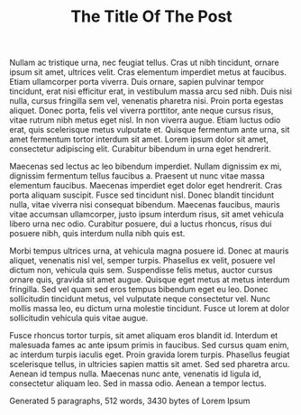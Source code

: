 ﻿---
title: The Title Of The Post
category: Grass
---
Nullam ac tristique urna, nec feugiat tellus. Cras ut nibh tincidunt, ornare ipsum sit amet, ultrices velit. Cras elementum imperdiet metus at faucibus. Etiam ullamcorper porta viverra. Duis ornare, sapien pulvinar tempor tincidunt, erat nisi efficitur erat, in vestibulum massa arcu sed nibh. Duis nisi nulla, cursus fringilla sem vel, venenatis pharetra nisi. Proin porta egestas aliquet. Donec porta, felis vel viverra porttitor, ante neque cursus risus, vitae rutrum nibh metus eget nisl. In non viverra augue. Etiam luctus odio erat, quis scelerisque metus vulputate et. Quisque fermentum ante urna, sit amet fermentum tortor interdum sit amet. Lorem ipsum dolor sit amet, consectetur adipiscing elit. Curabitur bibendum in urna eget hendrerit.


Maecenas sed lectus ac leo bibendum imperdiet. Nullam dignissim ex mi, dignissim fermentum tellus faucibus a. Praesent ut nunc vitae massa elementum faucibus. Maecenas imperdiet eget dolor eget hendrerit. Cras porta aliquam suscipit. Fusce sed tincidunt nisl. Donec blandit tincidunt nulla, vitae viverra nisi consequat bibendum. Maecenas faucibus, mauris vitae accumsan ullamcorper, justo ipsum interdum risus, sit amet vehicula libero urna nec odio. Curabitur posuere, dui a luctus rhoncus, risus dui posuere nibh, quis interdum nulla nibh quis est.


Morbi tempus ultrices urna, at vehicula magna posuere id. Donec at mauris aliquet, venenatis nisl vel, semper turpis. Phasellus ex velit, posuere vel dictum non, vehicula quis sem. Suspendisse felis metus, auctor cursus ornare quis, gravida sit amet augue. Quisque eget metus at metus interdum fringilla. Sed vel quam sed eros tempus bibendum eget eu leo. Donec sollicitudin tincidunt metus, vel vulputate neque consectetur vel. Nunc mollis massa leo, eu dictum urna molestie tincidunt. Fusce ut lorem at dolor sollicitudin vehicula quis vitae augue.


Fusce rhoncus tortor turpis, sit amet aliquam eros blandit id. Interdum et malesuada fames ac ante ipsum primis in faucibus. Sed cursus quam enim, ac interdum turpis iaculis eget. Proin gravida lorem turpis. Phasellus feugiat scelerisque tellus, in ultricies sapien mattis sit amet. Sed sed pharetra arcu. Aenean id tempus nulla. Maecenas nunc ante, venenatis id ligula id, consectetur aliquam leo. Sed in massa odio. Aenean a tempor lectus.

Generated 5 paragraphs, 512 words, 3430 bytes of Lorem Ipsum